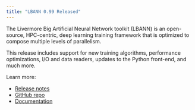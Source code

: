 ```yaml
---
title: "LBANN 0.99 Released"
---
```


The Livermore Big Artificial Neural Network toolkit (LBANN) is an open-source, HPC-centric, deep learning training framework that is optimized to compose multiple levels of parallelism. 

This release includes support for new training algorithms, performance optimizations, I/O and data readers, updates to the Python front-end, and much more.

Learn more:
- [Release notes](https://github.com/LLNL/lbann/releases/tag/v0.99)
- [GitHub repo](https://github.com/LLNL/lbann)
- [Documentation](https://github.com/LLNL/lbann/tree/develop/docs)
